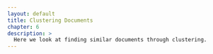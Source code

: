 ```yaml
---
layout: default
title: Clustering Documents
chapter: 6
description: >
  Here we look at finding similar documents through clustering.
---
```

